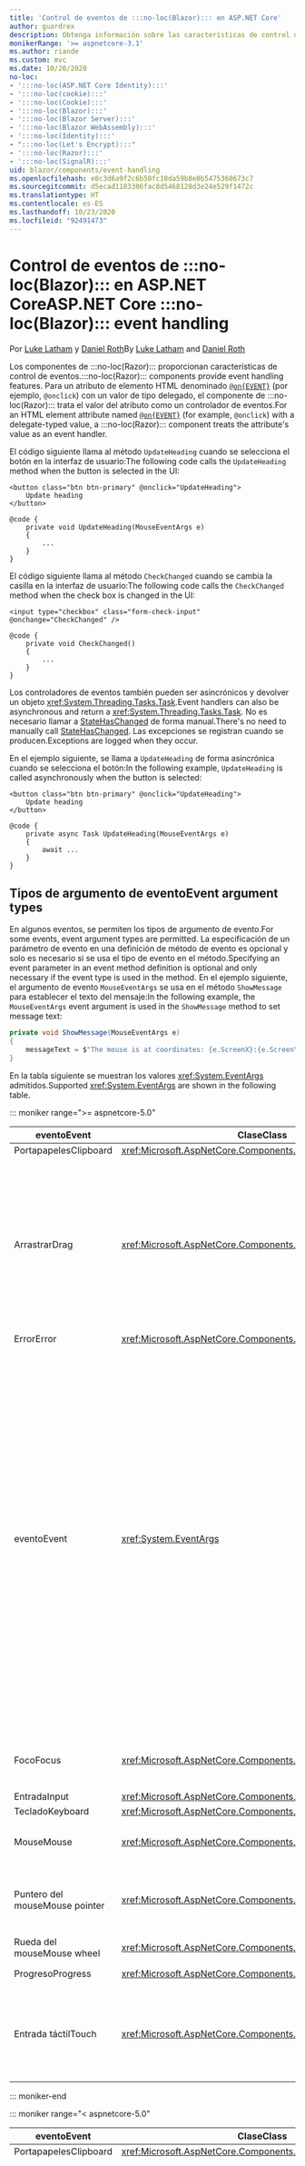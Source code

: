 ```yaml
---
title: 'Control de eventos de :::no-loc(Blazor)::: en ASP.NET Core'
author: guardrex
description: Obtenga información sobre las características de control de eventos de :::no-loc(Blazor):::, incluidos los tipos de argumento de evento, las devoluciones de llamadas de eventos y la administración de eventos predeterminados del explorador.
monikerRange: '>= aspnetcore-3.1'
ms.author: riande
ms.custom: mvc
ms.date: 10/20/2020
no-loc:
- ':::no-loc(ASP.NET Core Identity):::'
- ':::no-loc(cookie):::'
- ':::no-loc(Cookie):::'
- ':::no-loc(Blazor):::'
- ':::no-loc(Blazor Server):::'
- ':::no-loc(Blazor WebAssembly):::'
- ':::no-loc(Identity):::'
- ":::no-loc(Let's Encrypt):::"
- ':::no-loc(Razor):::'
- ':::no-loc(SignalR):::'
uid: blazor/components/event-handling
ms.openlocfilehash: e8c3d6a9f2c6b50fc18da59b8e0b5475360673c7
ms.sourcegitcommit: d5ecad1103306fac8d5468128d3e24e529f1472c
ms.translationtype: HT
ms.contentlocale: es-ES
ms.lasthandoff: 10/23/2020
ms.locfileid: "92491473"
---
```

# <a name="aspnet-core-no-locblazor-event-handling"></a><span data-ttu-id="a67e5-103">Control de eventos de :::no-loc(Blazor)::: en ASP.NET Core</span><span class="sxs-lookup"><span data-stu-id="a67e5-103">ASP.NET Core :::no-loc(Blazor)::: event handling</span></span>

<span data-ttu-id="a67e5-104">Por [Luke Latham](https://github.com/guardrex) y [Daniel Roth](https://github.com/danroth27)</span><span class="sxs-lookup"><span data-stu-id="a67e5-104">By [Luke Latham](https://github.com/guardrex) and [Daniel Roth](https://github.com/danroth27)</span></span>

<span data-ttu-id="a67e5-105">Los componentes de :::no-loc(Razor)::: proporcionan características de control de eventos.</span><span class="sxs-lookup"><span data-stu-id="a67e5-105">:::no-loc(Razor)::: components provide event handling features.</span></span> <span data-ttu-id="a67e5-106">Para un atributo de elemento HTML denominado [`@on{EVENT}`](xref:mvc/views/razor#onevent) (por ejemplo, `@onclick`) con un valor de tipo delegado, el componente de :::no-loc(Razor)::: trata el valor del atributo como un controlador de eventos.</span><span class="sxs-lookup"><span data-stu-id="a67e5-106">For an HTML element attribute named [`@on{EVENT}`](xref:mvc/views/razor#onevent) (for example, `@onclick`) with a delegate-typed value, a :::no-loc(Razor)::: component treats the attribute's value as an event handler.</span></span>

<span data-ttu-id="a67e5-107">El código siguiente llama al método `UpdateHeading` cuando se selecciona el botón en la interfaz de usuario:</span><span class="sxs-lookup"><span data-stu-id="a67e5-107">The following code calls the `UpdateHeading` method when the button is selected in the UI:</span></span>

```razor
<button class="btn btn-primary" @onclick="UpdateHeading">
    Update heading
</button>

@code {
    private void UpdateHeading(MouseEventArgs e)
    {
        ...
    }
}
```

<span data-ttu-id="a67e5-108">El código siguiente llama al método `CheckChanged` cuando se cambia la casilla en la interfaz de usuario:</span><span class="sxs-lookup"><span data-stu-id="a67e5-108">The following code calls the `CheckChanged` method when the check box is changed in the UI:</span></span>

```razor
<input type="checkbox" class="form-check-input" @onchange="CheckChanged" />

@code {
    private void CheckChanged()
    {
        ...
    }
}
```

<span data-ttu-id="a67e5-109">Los controladores de eventos también pueden ser asincrónicos y devolver un objeto <xref:System.Threading.Tasks.Task>.</span><span class="sxs-lookup"><span data-stu-id="a67e5-109">Event handlers can also be asynchronous and return a <xref:System.Threading.Tasks.Task>.</span></span> <span data-ttu-id="a67e5-110">No es necesario llamar a [StateHasChanged](xref:blazor/components/lifecycle#state-changes) de forma manual.</span><span class="sxs-lookup"><span data-stu-id="a67e5-110">There's no need to manually call [StateHasChanged](xref:blazor/components/lifecycle#state-changes).</span></span> <span data-ttu-id="a67e5-111">Las excepciones se registran cuando se producen.</span><span class="sxs-lookup"><span data-stu-id="a67e5-111">Exceptions are logged when they occur.</span></span>

<span data-ttu-id="a67e5-112">En el ejemplo siguiente, se llama a `UpdateHeading` de forma asincrónica cuando se selecciona el botón:</span><span class="sxs-lookup"><span data-stu-id="a67e5-112">In the following example, `UpdateHeading` is called asynchronously when the button is selected:</span></span>

```razor
<button class="btn btn-primary" @onclick="UpdateHeading">
    Update heading
</button>

@code {
    private async Task UpdateHeading(MouseEventArgs e)
    {
        await ...
    }
}
```

## <a name="event-argument-types"></a><span data-ttu-id="a67e5-113">Tipos de argumento de evento</span><span class="sxs-lookup"><span data-stu-id="a67e5-113">Event argument types</span></span>

<span data-ttu-id="a67e5-114">En algunos eventos, se permiten los tipos de argumento de evento.</span><span class="sxs-lookup"><span data-stu-id="a67e5-114">For some events, event argument types are permitted.</span></span> <span data-ttu-id="a67e5-115">La especificación de un parámetro de evento en una definición de método de evento es opcional y solo es necesario si se usa el tipo de evento en el método.</span><span class="sxs-lookup"><span data-stu-id="a67e5-115">Specifying an event parameter in an event method definition is optional and only necessary if the event type is used in the method.</span></span> <span data-ttu-id="a67e5-116">En el ejemplo siguiente, el argumento de evento `MouseEventArgs` se usa en el método `ShowMessage` para establecer el texto del mensaje:</span><span class="sxs-lookup"><span data-stu-id="a67e5-116">In the following example, the `MouseEventArgs` event argument is used in the `ShowMessage` method to set message text:</span></span>

```csharp
private void ShowMessage(MouseEventArgs e)
{
    messageText = $"The mouse is at coordinates: {e.ScreenX}:{e.ScreenY}";
}
```

<span data-ttu-id="a67e5-117">En la tabla siguiente se muestran los valores <xref:System.EventArgs> admitidos.</span><span class="sxs-lookup"><span data-stu-id="a67e5-117">Supported <xref:System.EventArgs> are shown in the following table.</span></span>

::: moniker range=">= aspnetcore-5.0"

| <span data-ttu-id="a67e5-118">evento</span><span class="sxs-lookup"><span data-stu-id="a67e5-118">Event</span></span>            | <span data-ttu-id="a67e5-119">Clase</span><span class="sxs-lookup"><span data-stu-id="a67e5-119">Class</span></span>  | <span data-ttu-id="a67e5-120">Eventos y notas de DOM</span><span class="sxs-lookup"><span data-stu-id="a67e5-120">DOM events and notes</span></span> |
| ---------------- | ------ | -------------------- |
| <span data-ttu-id="a67e5-121">Portapapeles</span><span class="sxs-lookup"><span data-stu-id="a67e5-121">Clipboard</span></span>        | <xref:Microsoft.AspNetCore.Components.Web.ClipboardEventArgs> | <span data-ttu-id="a67e5-122">`oncut`, `oncopy`, `onpaste`</span><span class="sxs-lookup"><span data-stu-id="a67e5-122">`oncut`, `oncopy`, `onpaste`</span></span> |
| <span data-ttu-id="a67e5-123">Arrastrar</span><span class="sxs-lookup"><span data-stu-id="a67e5-123">Drag</span></span>             | <xref:Microsoft.AspNetCore.Components.Web.DragEventArgs> | <span data-ttu-id="a67e5-124">`ondrag`, `ondragstart`, `ondragenter`, `ondragleave`, `ondragover`, `ondrop`, `ondragend`</span><span class="sxs-lookup"><span data-stu-id="a67e5-124">`ondrag`, `ondragstart`, `ondragenter`, `ondragleave`, `ondragover`, `ondrop`, `ondragend`</span></span><br><br><span data-ttu-id="a67e5-125"><xref:Microsoft.AspNetCore.Components.Web.DataTransfer> y <xref:Microsoft.AspNetCore.Components.Web.DataTransferItem> contienen datos de elementos arrastrados.</span><span class="sxs-lookup"><span data-stu-id="a67e5-125"><xref:Microsoft.AspNetCore.Components.Web.DataTransfer> and <xref:Microsoft.AspNetCore.Components.Web.DataTransferItem> hold dragged item data.</span></span><br><br><span data-ttu-id="a67e5-126">Implemente la función de arrastrar y colocar en las aplicaciones de :::no-loc(Blazor)::: mediante la [Interoperabilidad de JS](xref:blazor/call-javascript-from-dotnet) con [Drag and Drop API en HTML](https://developer.mozilla.org/docs/Web/API/HTML_Drag_and_Drop_API).</span><span class="sxs-lookup"><span data-stu-id="a67e5-126">Implement drag and drop in :::no-loc(Blazor)::: apps using [JS interop](xref:blazor/call-javascript-from-dotnet) with [HTML Drag and Drop API](https://developer.mozilla.org/docs/Web/API/HTML_Drag_and_Drop_API).</span></span> |
| <span data-ttu-id="a67e5-127">Error</span><span class="sxs-lookup"><span data-stu-id="a67e5-127">Error</span></span>            | <xref:Microsoft.AspNetCore.Components.Web.ErrorEventArgs> | `onerror` |
| <span data-ttu-id="a67e5-128">evento</span><span class="sxs-lookup"><span data-stu-id="a67e5-128">Event</span></span>            | <xref:System.EventArgs> | <span data-ttu-id="a67e5-129">*General*</span><span class="sxs-lookup"><span data-stu-id="a67e5-129">*General*</span></span><br><span data-ttu-id="a67e5-130">`onactivate`, `onbeforeactivate`, `onbeforedeactivate`, `ondeactivate`, `onfullscreenchange`, `onfullscreenerror`, `onloadeddata`, `onloadedmetadata`, `onpointerlockchange`, `onpointerlockerror`, `onreadystatechange`, `onscroll`</span><span class="sxs-lookup"><span data-stu-id="a67e5-130">`onactivate`, `onbeforeactivate`, `onbeforedeactivate`, `ondeactivate`, `onfullscreenchange`, `onfullscreenerror`, `onloadeddata`, `onloadedmetadata`, `onpointerlockchange`, `onpointerlockerror`, `onreadystatechange`, `onscroll`</span></span><br><br><span data-ttu-id="a67e5-131">*Portapapeles*</span><span class="sxs-lookup"><span data-stu-id="a67e5-131">*Clipboard*</span></span><br><span data-ttu-id="a67e5-132">`onbeforecut`, `onbeforecopy`, `onbeforepaste`</span><span class="sxs-lookup"><span data-stu-id="a67e5-132">`onbeforecut`, `onbeforecopy`, `onbeforepaste`</span></span><br><br><span data-ttu-id="a67e5-133">*Entrada*</span><span class="sxs-lookup"><span data-stu-id="a67e5-133">*Input*</span></span><br><span data-ttu-id="a67e5-134">`oninvalid`, `onreset`, `onselect`, `onselectionchange`, `onselectstart`, `onsubmit`</span><span class="sxs-lookup"><span data-stu-id="a67e5-134">`oninvalid`, `onreset`, `onselect`, `onselectionchange`, `onselectstart`, `onsubmit`</span></span><br><br><span data-ttu-id="a67e5-135">*Elementos multimedia*</span><span class="sxs-lookup"><span data-stu-id="a67e5-135">*Media*</span></span><br><span data-ttu-id="a67e5-136">`oncanplay`, `oncanplaythrough`, `oncuechange`, `ondurationchange`, `onemptied`, `onended`, `onpause`, `onplay`, `onplaying`, `onratechange`, `onseeked`, `onseeking`, `onstalled`, `onstop`, `onsuspend`, `ontimeupdate`, `ontoggle`, `onvolumechange`, `onwaiting`</span><span class="sxs-lookup"><span data-stu-id="a67e5-136">`oncanplay`, `oncanplaythrough`, `oncuechange`, `ondurationchange`, `onemptied`, `onended`, `onpause`, `onplay`, `onplaying`, `onratechange`, `onseeked`, `onseeking`, `onstalled`, `onstop`, `onsuspend`, `ontimeupdate`, `ontoggle`, `onvolumechange`, `onwaiting`</span></span><br><br><span data-ttu-id="a67e5-137"><xref:Microsoft.AspNetCore.Components.Web.EventHandlers> contiene atributos para configurar las asignaciones entre los nombres de evento y los tipos de argumento de evento.</span><span class="sxs-lookup"><span data-stu-id="a67e5-137"><xref:Microsoft.AspNetCore.Components.Web.EventHandlers> holds attributes to configure the mappings between event names and event argument types.</span></span> |
| <span data-ttu-id="a67e5-138">Foco</span><span class="sxs-lookup"><span data-stu-id="a67e5-138">Focus</span></span>            | <xref:Microsoft.AspNetCore.Components.Web.FocusEventArgs> | <span data-ttu-id="a67e5-139">`onfocus`, `onblur`, `onfocusin`, `onfocusout`</span><span class="sxs-lookup"><span data-stu-id="a67e5-139">`onfocus`, `onblur`, `onfocusin`, `onfocusout`</span></span><br><br><span data-ttu-id="a67e5-140">No incluye compatibilidad con `relatedTarget`.</span><span class="sxs-lookup"><span data-stu-id="a67e5-140">Doesn't include support for `relatedTarget`.</span></span> |
| <span data-ttu-id="a67e5-141">Entrada</span><span class="sxs-lookup"><span data-stu-id="a67e5-141">Input</span></span>            | <xref:Microsoft.AspNetCore.Components.ChangeEventArgs> | <span data-ttu-id="a67e5-142">`onchange`, `oninput`</span><span class="sxs-lookup"><span data-stu-id="a67e5-142">`onchange`, `oninput`</span></span> |
| <span data-ttu-id="a67e5-143">Teclado</span><span class="sxs-lookup"><span data-stu-id="a67e5-143">Keyboard</span></span>         | <xref:Microsoft.AspNetCore.Components.Web.KeyboardEventArgs> | <span data-ttu-id="a67e5-144">`onkeydown`, `onkeypress`, `onkeyup`</span><span class="sxs-lookup"><span data-stu-id="a67e5-144">`onkeydown`, `onkeypress`, `onkeyup`</span></span> |
| <span data-ttu-id="a67e5-145">Mouse</span><span class="sxs-lookup"><span data-stu-id="a67e5-145">Mouse</span></span>            | <xref:Microsoft.AspNetCore.Components.Web.MouseEventArgs> | <span data-ttu-id="a67e5-146">`onclick`, `oncontextmenu`, `ondblclick`, `onmousedown`, `onmouseup`, `onmouseover`, `onmousemove`, `onmouseout`</span><span class="sxs-lookup"><span data-stu-id="a67e5-146">`onclick`, `oncontextmenu`, `ondblclick`, `onmousedown`, `onmouseup`, `onmouseover`, `onmousemove`, `onmouseout`</span></span> |
| <span data-ttu-id="a67e5-147">Puntero del mouse</span><span class="sxs-lookup"><span data-stu-id="a67e5-147">Mouse pointer</span></span>    | <xref:Microsoft.AspNetCore.Components.Web.PointerEventArgs> | <span data-ttu-id="a67e5-148">`onpointerdown`, `onpointerup`, `onpointercancel`, `onpointermove`, `onpointerover`, `onpointerout`, `onpointerenter`, `onpointerleave`, `ongotpointercapture`, `onlostpointercapture`</span><span class="sxs-lookup"><span data-stu-id="a67e5-148">`onpointerdown`, `onpointerup`, `onpointercancel`, `onpointermove`, `onpointerover`, `onpointerout`, `onpointerenter`, `onpointerleave`, `ongotpointercapture`, `onlostpointercapture`</span></span> |
| <span data-ttu-id="a67e5-149">Rueda del mouse</span><span class="sxs-lookup"><span data-stu-id="a67e5-149">Mouse wheel</span></span>      | <xref:Microsoft.AspNetCore.Components.Web.WheelEventArgs> | <span data-ttu-id="a67e5-150">`onwheel`, `onmousewheel`</span><span class="sxs-lookup"><span data-stu-id="a67e5-150">`onwheel`, `onmousewheel`</span></span> |
| <span data-ttu-id="a67e5-151">Progreso</span><span class="sxs-lookup"><span data-stu-id="a67e5-151">Progress</span></span>         | <xref:Microsoft.AspNetCore.Components.Web.ProgressEventArgs> | <span data-ttu-id="a67e5-152">`onabort`, `onload`, `onloadend`, `onloadstart`, `onprogress`, `ontimeout`</span><span class="sxs-lookup"><span data-stu-id="a67e5-152">`onabort`, `onload`, `onloadend`, `onloadstart`, `onprogress`, `ontimeout`</span></span> |
| <span data-ttu-id="a67e5-153">Entrada táctil</span><span class="sxs-lookup"><span data-stu-id="a67e5-153">Touch</span></span>            | <xref:Microsoft.AspNetCore.Components.Web.TouchEventArgs> | <span data-ttu-id="a67e5-154">`ontouchstart`, `ontouchend`, `ontouchmove`, `ontouchenter`, `ontouchleave`, `ontouchcancel`</span><span class="sxs-lookup"><span data-stu-id="a67e5-154">`ontouchstart`, `ontouchend`, `ontouchmove`, `ontouchenter`, `ontouchleave`, `ontouchcancel`</span></span><br><br><span data-ttu-id="a67e5-155"><xref:Microsoft.AspNetCore.Components.Web.TouchPoint> representa un único punto de contacto en un dispositivo sensible al tacto.</span><span class="sxs-lookup"><span data-stu-id="a67e5-155"><xref:Microsoft.AspNetCore.Components.Web.TouchPoint> represents a single contact point on a touch-sensitive device.</span></span> |

::: moniker-end

::: moniker range="< aspnetcore-5.0"

| <span data-ttu-id="a67e5-156">evento</span><span class="sxs-lookup"><span data-stu-id="a67e5-156">Event</span></span>            | <span data-ttu-id="a67e5-157">Clase</span><span class="sxs-lookup"><span data-stu-id="a67e5-157">Class</span></span> | <span data-ttu-id="a67e5-158">Eventos y notas de DOM</span><span class="sxs-lookup"><span data-stu-id="a67e5-158">DOM events and notes</span></span> |
| ---------------- | ----- | -------------------- |
| <span data-ttu-id="a67e5-159">Portapapeles</span><span class="sxs-lookup"><span data-stu-id="a67e5-159">Clipboard</span></span>        | <xref:Microsoft.AspNetCore.Components.Web.ClipboardEventArgs> | <span data-ttu-id="a67e5-160">`oncut`, `oncopy`, `onpaste`</span><span class="sxs-lookup"><span data-stu-id="a67e5-160">`oncut`, `oncopy`, `onpaste`</span></span> |
| <span data-ttu-id="a67e5-161">Arrastrar</span><span class="sxs-lookup"><span data-stu-id="a67e5-161">Drag</span></span>             | <xref:Microsoft.AspNetCore.Components.Web.DragEventArgs> | <span data-ttu-id="a67e5-162">`ondrag`, `ondragstart`, `ondragenter`, `ondragleave`, `ondragover`, `ondrop`, `ondragend`</span><span class="sxs-lookup"><span data-stu-id="a67e5-162">`ondrag`, `ondragstart`, `ondragenter`, `ondragleave`, `ondragover`, `ondrop`, `ondragend`</span></span><br><br><span data-ttu-id="a67e5-163"><xref:Microsoft.AspNetCore.Components.Web.DataTransfer> y <xref:Microsoft.AspNetCore.Components.Web.DataTransferItem> contienen datos de elementos arrastrados.</span><span class="sxs-lookup"><span data-stu-id="a67e5-163"><xref:Microsoft.AspNetCore.Components.Web.DataTransfer> and <xref:Microsoft.AspNetCore.Components.Web.DataTransferItem> hold dragged item data.</span></span><br><br><span data-ttu-id="a67e5-164">Implemente la función de arrastrar y colocar en las aplicaciones de :::no-loc(Blazor)::: mediante la [Interoperabilidad de JS](xref:blazor/call-javascript-from-dotnet) con [Drag and Drop API en HTML](https://developer.mozilla.org/docs/Web/API/HTML_Drag_and_Drop_API).</span><span class="sxs-lookup"><span data-stu-id="a67e5-164">Implement drag and drop in :::no-loc(Blazor)::: apps using [JS interop](xref:blazor/call-javascript-from-dotnet) with [HTML Drag and Drop API](https://developer.mozilla.org/docs/Web/API/HTML_Drag_and_Drop_API).</span></span> |
| <span data-ttu-id="a67e5-165">Error</span><span class="sxs-lookup"><span data-stu-id="a67e5-165">Error</span></span>            | <xref:Microsoft.AspNetCore.Components.Web.ErrorEventArgs> | `onerror` |
| <span data-ttu-id="a67e5-166">evento</span><span class="sxs-lookup"><span data-stu-id="a67e5-166">Event</span></span>            | <xref:System.EventArgs> | <span data-ttu-id="a67e5-167">*General*</span><span class="sxs-lookup"><span data-stu-id="a67e5-167">*General*</span></span><br><span data-ttu-id="a67e5-168">`onactivate`, `onbeforeactivate`, `onbeforedeactivate`, `ondeactivate`, `onfullscreenchange`, `onfullscreenerror`, `onloadeddata`, `onloadedmetadata`, `onpointerlockchange`, `onpointerlockerror`, `onreadystatechange`, `onscroll`</span><span class="sxs-lookup"><span data-stu-id="a67e5-168">`onactivate`, `onbeforeactivate`, `onbeforedeactivate`, `ondeactivate`, `onfullscreenchange`, `onfullscreenerror`, `onloadeddata`, `onloadedmetadata`, `onpointerlockchange`, `onpointerlockerror`, `onreadystatechange`, `onscroll`</span></span><br><br><span data-ttu-id="a67e5-169">*Portapapeles*</span><span class="sxs-lookup"><span data-stu-id="a67e5-169">*Clipboard*</span></span><br><span data-ttu-id="a67e5-170">`onbeforecut`, `onbeforecopy`, `onbeforepaste`</span><span class="sxs-lookup"><span data-stu-id="a67e5-170">`onbeforecut`, `onbeforecopy`, `onbeforepaste`</span></span><br><br><span data-ttu-id="a67e5-171">*Entrada*</span><span class="sxs-lookup"><span data-stu-id="a67e5-171">*Input*</span></span><br><span data-ttu-id="a67e5-172">`oninvalid`, `onreset`, `onselect`, `onselectionchange`, `onselectstart`, `onsubmit`</span><span class="sxs-lookup"><span data-stu-id="a67e5-172">`oninvalid`, `onreset`, `onselect`, `onselectionchange`, `onselectstart`, `onsubmit`</span></span><br><br><span data-ttu-id="a67e5-173">*Elementos multimedia*</span><span class="sxs-lookup"><span data-stu-id="a67e5-173">*Media*</span></span><br><span data-ttu-id="a67e5-174">`oncanplay`, `oncanplaythrough`, `oncuechange`, `ondurationchange`, `onemptied`, `onended`, `onpause`, `onplay`, `onplaying`, `onratechange`, `onseeked`, `onseeking`, `onstalled`, `onstop`, `onsuspend`, `ontimeupdate`, `onvolumechange`, `onwaiting`</span><span class="sxs-lookup"><span data-stu-id="a67e5-174">`oncanplay`, `oncanplaythrough`, `oncuechange`, `ondurationchange`, `onemptied`, `onended`, `onpause`, `onplay`, `onplaying`, `onratechange`, `onseeked`, `onseeking`, `onstalled`, `onstop`, `onsuspend`, `ontimeupdate`, `onvolumechange`, `onwaiting`</span></span><br><br><span data-ttu-id="a67e5-175"><xref:Microsoft.AspNetCore.Components.Web.EventHandlers> contiene atributos para configurar las asignaciones entre los nombres de evento y los tipos de argumento de evento.</span><span class="sxs-lookup"><span data-stu-id="a67e5-175"><xref:Microsoft.AspNetCore.Components.Web.EventHandlers> holds attributes to configure the mappings between event names and event argument types.</span></span> |
| <span data-ttu-id="a67e5-176">Foco</span><span class="sxs-lookup"><span data-stu-id="a67e5-176">Focus</span></span>            | <xref:Microsoft.AspNetCore.Components.Web.FocusEventArgs> | <span data-ttu-id="a67e5-177">`onfocus`, `onblur`, `onfocusin`, `onfocusout`</span><span class="sxs-lookup"><span data-stu-id="a67e5-177">`onfocus`, `onblur`, `onfocusin`, `onfocusout`</span></span><br><br><span data-ttu-id="a67e5-178">No incluye compatibilidad con `relatedTarget`.</span><span class="sxs-lookup"><span data-stu-id="a67e5-178">Doesn't include support for `relatedTarget`.</span></span> |
| <span data-ttu-id="a67e5-179">Entrada</span><span class="sxs-lookup"><span data-stu-id="a67e5-179">Input</span></span>            | <xref:Microsoft.AspNetCore.Components.ChangeEventArgs> | <span data-ttu-id="a67e5-180">`onchange`, `oninput`</span><span class="sxs-lookup"><span data-stu-id="a67e5-180">`onchange`, `oninput`</span></span> |
| <span data-ttu-id="a67e5-181">Teclado</span><span class="sxs-lookup"><span data-stu-id="a67e5-181">Keyboard</span></span>         | <xref:Microsoft.AspNetCore.Components.Web.KeyboardEventArgs> | <span data-ttu-id="a67e5-182">`onkeydown`, `onkeypress`, `onkeyup`</span><span class="sxs-lookup"><span data-stu-id="a67e5-182">`onkeydown`, `onkeypress`, `onkeyup`</span></span> |
| <span data-ttu-id="a67e5-183">Mouse</span><span class="sxs-lookup"><span data-stu-id="a67e5-183">Mouse</span></span>            | <xref:Microsoft.AspNetCore.Components.Web.MouseEventArgs> | <span data-ttu-id="a67e5-184">`onclick`, `oncontextmenu`, `ondblclick`, `onmousedown`, `onmouseup`, `onmouseover`, `onmousemove`, `onmouseout`</span><span class="sxs-lookup"><span data-stu-id="a67e5-184">`onclick`, `oncontextmenu`, `ondblclick`, `onmousedown`, `onmouseup`, `onmouseover`, `onmousemove`, `onmouseout`</span></span> |
| <span data-ttu-id="a67e5-185">Puntero del mouse</span><span class="sxs-lookup"><span data-stu-id="a67e5-185">Mouse pointer</span></span>    | <xref:Microsoft.AspNetCore.Components.Web.PointerEventArgs> | <span data-ttu-id="a67e5-186">`onpointerdown`, `onpointerup`, `onpointercancel`, `onpointermove`, `onpointerover`, `onpointerout`, `onpointerenter`, `onpointerleave`, `ongotpointercapture`, `onlostpointercapture`</span><span class="sxs-lookup"><span data-stu-id="a67e5-186">`onpointerdown`, `onpointerup`, `onpointercancel`, `onpointermove`, `onpointerover`, `onpointerout`, `onpointerenter`, `onpointerleave`, `ongotpointercapture`, `onlostpointercapture`</span></span> |
| <span data-ttu-id="a67e5-187">Rueda del mouse</span><span class="sxs-lookup"><span data-stu-id="a67e5-187">Mouse wheel</span></span>      | <xref:Microsoft.AspNetCore.Components.Web.WheelEventArgs> | <span data-ttu-id="a67e5-188">`onwheel`, `onmousewheel`</span><span class="sxs-lookup"><span data-stu-id="a67e5-188">`onwheel`, `onmousewheel`</span></span> |
| <span data-ttu-id="a67e5-189">Progreso</span><span class="sxs-lookup"><span data-stu-id="a67e5-189">Progress</span></span>         | <xref:Microsoft.AspNetCore.Components.Web.ProgressEventArgs> | <span data-ttu-id="a67e5-190">`onabort`, `onload`, `onloadend`, `onloadstart`, `onprogress`, `ontimeout`</span><span class="sxs-lookup"><span data-stu-id="a67e5-190">`onabort`, `onload`, `onloadend`, `onloadstart`, `onprogress`, `ontimeout`</span></span> |
| <span data-ttu-id="a67e5-191">Entrada táctil</span><span class="sxs-lookup"><span data-stu-id="a67e5-191">Touch</span></span>            | <xref:Microsoft.AspNetCore.Components.Web.TouchEventArgs> | <span data-ttu-id="a67e5-192">`ontouchstart`, `ontouchend`, `ontouchmove`, `ontouchenter`, `ontouchleave`, `ontouchcancel`</span><span class="sxs-lookup"><span data-stu-id="a67e5-192">`ontouchstart`, `ontouchend`, `ontouchmove`, `ontouchenter`, `ontouchleave`, `ontouchcancel`</span></span><br><br><span data-ttu-id="a67e5-193"><xref:Microsoft.AspNetCore.Components.Web.TouchPoint> representa un único punto de contacto en un dispositivo sensible al tacto.</span><span class="sxs-lookup"><span data-stu-id="a67e5-193"><xref:Microsoft.AspNetCore.Components.Web.TouchPoint> represents a single contact point on a touch-sensitive device.</span></span> |

::: moniker-end

<span data-ttu-id="a67e5-194">Para obtener más información, vea los siguientes recursos:</span><span class="sxs-lookup"><span data-stu-id="a67e5-194">For more information, see the following resources:</span></span>

* <span data-ttu-id="a67e5-195">[Clases `EventArgs` en el origen de referencia de ASP.NET Core (rama `master` de dotnet/aspnetcore)](https://github.com/dotnet/aspnetcore/tree/master/src/Components/Web/src/Web).</span><span class="sxs-lookup"><span data-stu-id="a67e5-195">[`EventArgs` classes in the ASP.NET Core reference source (dotnet/aspnetcore `master` branch)](https://github.com/dotnet/aspnetcore/tree/master/src/Components/Web/src/Web).</span></span> <span data-ttu-id="a67e5-196">La rama `master` representa la API en desarrollo de la *siguiente* versión de ASP.NET Core.</span><span class="sxs-lookup"><span data-stu-id="a67e5-196">The `master` branch represents API under development for the *next* ASP.NET Core release.</span></span> <span data-ttu-id="a67e5-197">En la versión actual, seleccione la rama del repositorio de GitHub que sea apropiada (por ejemplo, `release/3.1`).</span><span class="sxs-lookup"><span data-stu-id="a67e5-197">For the current release, select the appropriate GitHub repository branch (for example, `release/3.1`).</span></span>
* <span data-ttu-id="a67e5-198">[Documentación web de MDN: GlobalEventHandlers](https://developer.mozilla.org/docs/Web/API/GlobalEventHandlers): incluye información sobre qué elementos HTML admite cada evento DOM.</span><span class="sxs-lookup"><span data-stu-id="a67e5-198">[MDN web docs: GlobalEventHandlers](https://developer.mozilla.org/docs/Web/API/GlobalEventHandlers): Includes information on which HTML elements support each DOM event.</span></span>

## <a name="lambda-expressions"></a><span data-ttu-id="a67e5-199">Expresiones lambda</span><span class="sxs-lookup"><span data-stu-id="a67e5-199">Lambda expressions</span></span>

<span data-ttu-id="a67e5-200">También se pueden usar [expresiones lambda](/dotnet/csharp/programming-guide/statements-expressions-operators/lambda-expressions):</span><span class="sxs-lookup"><span data-stu-id="a67e5-200">[Lambda expressions](/dotnet/csharp/programming-guide/statements-expressions-operators/lambda-expressions) can also be used:</span></span>

```razor
<button @onclick="@(e => Console.WriteLine("Hello, world!"))">Say hello</button>
```

<span data-ttu-id="a67e5-201">A menudo resulta cómodo cerrar los valores adicionales, como al recorrer en iteración un conjunto de elementos.</span><span class="sxs-lookup"><span data-stu-id="a67e5-201">It's often convenient to close over additional values, such as when iterating over a set of elements.</span></span> <span data-ttu-id="a67e5-202">En el ejemplo siguiente se crean tres botones: cada uno llama a `UpdateHeading` y pasa un argumento de evento (<xref:Microsoft.AspNetCore.Components.Web.MouseEventArgs>) y su número de botón (`buttonNumber`) cuando se selecciona en la interfaz de usuario:</span><span class="sxs-lookup"><span data-stu-id="a67e5-202">The following example creates three buttons, each of which calls `UpdateHeading` passing an event argument (<xref:Microsoft.AspNetCore.Components.Web.MouseEventArgs>) and its button number (`buttonNumber`) when selected in the UI:</span></span>

```razor
<h2>@message</h2>

@for (var i = 1; i < 4; i++)
{
    var buttonNumber = i;

    <button class="btn btn-primary"
            @onclick="@(e => UpdateHeading(e, buttonNumber))">
        Button #@i
    </button>
}

@code {
    private string message = "Select a button to learn its position.";

    private void UpdateHeading(MouseEventArgs e, int buttonNumber)
    {
        message = $"You selected Button #{buttonNumber} at " +
            $"mouse position: {e.ClientX} X {e.ClientY}.";
    }
}
```

> [!NOTE]
> <span data-ttu-id="a67e5-203">**No** use una variable de bucle directamente en una expresión lambda (como `i` en el ejemplo de bucle `for` anterior).</span><span class="sxs-lookup"><span data-stu-id="a67e5-203">Do **not** use a loop variable directly in a lambda expression, such as `i` in the preceding `for` loop example.</span></span> <span data-ttu-id="a67e5-204">de lo contrario, todas las expresiones lambda usarán la misma variable, con lo cual se usará el mismo valor en todas las expresiones lambda.</span><span class="sxs-lookup"><span data-stu-id="a67e5-204">Otherwise, the same variable is used by all lambda expressions, which results in use of the same value in all lambdas.</span></span> <span data-ttu-id="a67e5-205">Capture siempre el valor de la variable en una variable local y úsela.</span><span class="sxs-lookup"><span data-stu-id="a67e5-205">Always capture the variable's value in a local variable and then use it.</span></span> <span data-ttu-id="a67e5-206">En el ejemplo anterior, la variable de bucle `i` se asigna a `buttonNumber`.</span><span class="sxs-lookup"><span data-stu-id="a67e5-206">In the preceding example, the loop variable `i` is assigned to `buttonNumber`.</span></span>

## <a name="eventcallback"></a><span data-ttu-id="a67e5-207">EventCallback</span><span class="sxs-lookup"><span data-stu-id="a67e5-207">EventCallback</span></span>

<span data-ttu-id="a67e5-208">Un escenario común con los componentes anidados es el deseo de ejecutar el método de un componente primario cuando se produce un evento de un componente secundario.</span><span class="sxs-lookup"><span data-stu-id="a67e5-208">A common scenario with nested components is the desire to run a parent component's method when a child component event occurs.</span></span> <span data-ttu-id="a67e5-209">Un caso habitual es un evento `onclick` que se produce en el componente secundario.</span><span class="sxs-lookup"><span data-stu-id="a67e5-209">An `onclick` event occurring in the child component is a common use case.</span></span> <span data-ttu-id="a67e5-210">Para exponer eventos entre componentes, use un elemento <xref:Microsoft.AspNetCore.Components.EventCallback>.</span><span class="sxs-lookup"><span data-stu-id="a67e5-210">To expose events across components, use an <xref:Microsoft.AspNetCore.Components.EventCallback>.</span></span> <span data-ttu-id="a67e5-211">Un componente primario puede asignar un método de devolución de llamada al elemento <xref:Microsoft.AspNetCore.Components.EventCallback> de un componente secundario.</span><span class="sxs-lookup"><span data-stu-id="a67e5-211">A parent component can assign a callback method to a child component's <xref:Microsoft.AspNetCore.Components.EventCallback>.</span></span>

<span data-ttu-id="a67e5-212">El elemento `ChildComponent` de la aplicación de ejemplo (`Components/ChildComponent.razor`) muestra cómo se configura el controlador `onclick` de un botón para recibir un delegado de <xref:Microsoft.AspNetCore.Components.EventCallback> del objeto `ParentComponent` del ejemplo.</span><span class="sxs-lookup"><span data-stu-id="a67e5-212">The `ChildComponent` in the sample app (`Components/ChildComponent.razor`) demonstrates how a button's `onclick` handler is set up to receive an <xref:Microsoft.AspNetCore.Components.EventCallback> delegate from the sample's `ParentComponent`.</span></span> <span data-ttu-id="a67e5-213">El elemento <xref:Microsoft.AspNetCore.Components.EventCallback> tiene el tipo `MouseEventArgs`, que es adecuado para un evento `onclick` desde un dispositivo periférico:</span><span class="sxs-lookup"><span data-stu-id="a67e5-213">The <xref:Microsoft.AspNetCore.Components.EventCallback> is typed with `MouseEventArgs`, which is appropriate for an `onclick` event from a peripheral device:</span></span>

[!code-razor[](../common/samples/3.x/:::no-loc(Blazor):::WebAssemblySample/Components/ChildComponent.razor?highlight=5-7,17-18)]

<span data-ttu-id="a67e5-214">`ParentComponent` establece el objeto <xref:Microsoft.AspNetCore.Components.EventCallback%601> (`OnClickCallback`) del elemento secundario en su método `ShowMessage`.</span><span class="sxs-lookup"><span data-stu-id="a67e5-214">The `ParentComponent` sets the child's <xref:Microsoft.AspNetCore.Components.EventCallback%601> (`OnClickCallback`) to its `ShowMessage` method.</span></span>

<span data-ttu-id="a67e5-215">`Pages/ParentComponent.razor`:</span><span class="sxs-lookup"><span data-stu-id="a67e5-215">`Pages/ParentComponent.razor`:</span></span>

```razor
@page "/ParentComponent"

<h1>Parent-child example</h1>

<ChildComponent Title="Panel Title from Parent"
                OnClickCallback="@ShowMessage">
    Content of the child component is supplied
    by the parent component.
</ChildComponent>

<p><b>@messageText</b></p>

@code {
    private string messageText;

    private void ShowMessage(MouseEventArgs e)
    {
        messageText = $"Blaze a new trail with :::no-loc(Blazor):::! ({e.ScreenX}, {e.ScreenY})";
    }
}
```

<span data-ttu-id="a67e5-216">Cuando el botón se selecciona en `ChildComponent`:</span><span class="sxs-lookup"><span data-stu-id="a67e5-216">When the button is selected in the `ChildComponent`:</span></span>

* <span data-ttu-id="a67e5-217">Se llama al método `ShowMessage` de `ParentComponent`.</span><span class="sxs-lookup"><span data-stu-id="a67e5-217">The `ParentComponent`'s `ShowMessage` method is called.</span></span> <span data-ttu-id="a67e5-218">`messageText` se actualiza y se muestra en `ParentComponent`.</span><span class="sxs-lookup"><span data-stu-id="a67e5-218">`messageText` is updated and displayed in the `ParentComponent`.</span></span>
* <span data-ttu-id="a67e5-219">No se requiere una llamada a [`StateHasChanged`](xref:blazor/components/lifecycle#state-changes) en el método de la devolución de llamada (`ShowMessage`).</span><span class="sxs-lookup"><span data-stu-id="a67e5-219">A call to [`StateHasChanged`](xref:blazor/components/lifecycle#state-changes) isn't required in the callback's method (`ShowMessage`).</span></span> <span data-ttu-id="a67e5-220">Se llama a <xref:Microsoft.AspNetCore.Components.ComponentBase.StateHasChanged%2A> de forma automática para volver a representar el elemento `ParentComponent`, del mismo modo que los eventos secundarios desencadenan la nueva representación de los componentes en los controladores de eventos que se ejecutan dentro del elemento secundario.</span><span class="sxs-lookup"><span data-stu-id="a67e5-220"><xref:Microsoft.AspNetCore.Components.ComponentBase.StateHasChanged%2A> is called automatically to rerender the `ParentComponent`, just as child events trigger component rerendering in event handlers that execute within the child.</span></span>

<span data-ttu-id="a67e5-221"><xref:Microsoft.AspNetCore.Components.EventCallback> y <xref:Microsoft.AspNetCore.Components.EventCallback%601> permiten delegados asincrónicos.</span><span class="sxs-lookup"><span data-stu-id="a67e5-221"><xref:Microsoft.AspNetCore.Components.EventCallback> and <xref:Microsoft.AspNetCore.Components.EventCallback%601> permit asynchronous delegates.</span></span> <span data-ttu-id="a67e5-222"><xref:Microsoft.AspNetCore.Components.EventCallback> tiene un establecimiento flexible de tipos y permite pasar cualquier argumento de tipo en `InvokeAsync(Object)`.</span><span class="sxs-lookup"><span data-stu-id="a67e5-222"><xref:Microsoft.AspNetCore.Components.EventCallback> is weakly typed and allows passing any type argument in `InvokeAsync(Object)`.</span></span> <span data-ttu-id="a67e5-223"><xref:Microsoft.AspNetCore.Components.EventCallback%601> tiene un establecimiento inflexible de tipos y requiere pasar un argumento `T` en `InvokeAsync(T)` que se puede asignar a `TValue`.</span><span class="sxs-lookup"><span data-stu-id="a67e5-223"><xref:Microsoft.AspNetCore.Components.EventCallback%601> is strongly typed and requires passing a `T` argument in `InvokeAsync(T)` that's assignable to `TValue`.</span></span>

```razor
<ChildComponent 
    OnClickCallback="@(async () => { await Task.Yield(); messageText = "Blaze It!"; })" />
```

<span data-ttu-id="a67e5-224">Invoque <xref:Microsoft.AspNetCore.Components.EventCallback> o <xref:Microsoft.AspNetCore.Components.EventCallback%601> con <xref:Microsoft.AspNetCore.Components.EventCallback.InvokeAsync%2A> y espere a <xref:System.Threading.Tasks.Task>:</span><span class="sxs-lookup"><span data-stu-id="a67e5-224">Invoke an <xref:Microsoft.AspNetCore.Components.EventCallback> or <xref:Microsoft.AspNetCore.Components.EventCallback%601> with <xref:Microsoft.AspNetCore.Components.EventCallback.InvokeAsync%2A> and await the <xref:System.Threading.Tasks.Task>:</span></span>

```csharp
await OnClickCallback.InvokeAsync(arg);
```

<span data-ttu-id="a67e5-225">Use <xref:Microsoft.AspNetCore.Components.EventCallback> y <xref:Microsoft.AspNetCore.Components.EventCallback%601> para el control de eventos y el enlace de parámetros de componentes.</span><span class="sxs-lookup"><span data-stu-id="a67e5-225">Use <xref:Microsoft.AspNetCore.Components.EventCallback> and <xref:Microsoft.AspNetCore.Components.EventCallback%601> for event handling and binding component parameters.</span></span>

<span data-ttu-id="a67e5-226">Se prefiere <xref:Microsoft.AspNetCore.Components.EventCallback%601> (fuertemente tipado) a <xref:Microsoft.AspNetCore.Components.EventCallback>.</span><span class="sxs-lookup"><span data-stu-id="a67e5-226">Prefer the strongly typed <xref:Microsoft.AspNetCore.Components.EventCallback%601> over <xref:Microsoft.AspNetCore.Components.EventCallback>.</span></span> <span data-ttu-id="a67e5-227"><xref:Microsoft.AspNetCore.Components.EventCallback%601> proporciona mejores comentarios de errores a los usuarios del componente.</span><span class="sxs-lookup"><span data-stu-id="a67e5-227"><xref:Microsoft.AspNetCore.Components.EventCallback%601> provides better error feedback to users of the component.</span></span> <span data-ttu-id="a67e5-228">Como sucede con otros controladores de eventos de la interfaz de usuario, la especificación del parámetro de evento es opcional.</span><span class="sxs-lookup"><span data-stu-id="a67e5-228">Similar to other UI event handlers, specifying the event parameter is optional.</span></span> <span data-ttu-id="a67e5-229">Use <xref:Microsoft.AspNetCore.Components.EventCallback> cuando no se pase ningún valor a la devolución de llamada.</span><span class="sxs-lookup"><span data-stu-id="a67e5-229">Use <xref:Microsoft.AspNetCore.Components.EventCallback> when there's no value passed to the callback.</span></span>

## <a name="prevent-default-actions"></a><span data-ttu-id="a67e5-230">Bloqueo de acciones predeterminadas</span><span class="sxs-lookup"><span data-stu-id="a67e5-230">Prevent default actions</span></span>

<span data-ttu-id="a67e5-231">Use el atributo de directiva [`@on{EVENT}:preventDefault`](xref:mvc/views/razor#oneventpreventdefault) para impedir la acción predeterminada de un evento.</span><span class="sxs-lookup"><span data-stu-id="a67e5-231">Use the [`@on{EVENT}:preventDefault`](xref:mvc/views/razor#oneventpreventdefault) directive attribute to prevent the default action for an event.</span></span>

<span data-ttu-id="a67e5-232">Si se selecciona una tecla en un dispositivo de entrada y el foco del elemento está en un cuadro de texto, un explorador muestra normalmente el carácter de la tecla en el cuadro de texto.</span><span class="sxs-lookup"><span data-stu-id="a67e5-232">When a key is selected on an input device and the element focus is on a text box, a browser normally displays the key's character in the text box.</span></span> <span data-ttu-id="a67e5-233">En el ejemplo siguiente, el comportamiento predeterminado se evita mediante la especificación del atributo de directiva `@onkeypress:preventDefault`.</span><span class="sxs-lookup"><span data-stu-id="a67e5-233">In the following example, the default behavior is prevented by specifying the `@onkeypress:preventDefault` directive attribute.</span></span> <span data-ttu-id="a67e5-234">El contador se incrementa y la tecla **+** no se captura en el valor del elemento `<input>`:</span><span class="sxs-lookup"><span data-stu-id="a67e5-234">The counter increments, and the **+** key isn't captured into the `<input>` element's value:</span></span>

```razor
<input value="@count" @onkeypress="KeyHandler" @onkeypress:preventDefault />

@code {
    private int count = 0;

    private void KeyHandler(KeyboardEventArgs e)
    {
        if (e.Key == "+")
        {
            count++;
        }
    }
}
```

<span data-ttu-id="a67e5-235">Especificar el atributo `@on{EVENT}:preventDefault` sin un valor es equivalente a `@on{EVENT}:preventDefault="true"`.</span><span class="sxs-lookup"><span data-stu-id="a67e5-235">Specifying the `@on{EVENT}:preventDefault` attribute without a value is equivalent to `@on{EVENT}:preventDefault="true"`.</span></span>

<span data-ttu-id="a67e5-236">El valor del atributo también puede ser una expresión.</span><span class="sxs-lookup"><span data-stu-id="a67e5-236">The value of the attribute can also be an expression.</span></span> <span data-ttu-id="a67e5-237">En el ejemplo siguiente, `shouldPreventDefault` es un campo `bool` establecido en `true` o `false`:</span><span class="sxs-lookup"><span data-stu-id="a67e5-237">In the following example, `shouldPreventDefault` is a `bool` field set to either `true` or `false`:</span></span>

```razor
<input @onkeypress:preventDefault="shouldPreventDefault" />
```

## <a name="stop-event-propagation"></a><span data-ttu-id="a67e5-238">Detención de la propagación de eventos</span><span class="sxs-lookup"><span data-stu-id="a67e5-238">Stop event propagation</span></span>

<span data-ttu-id="a67e5-239">Use el atributo de directiva [`@on{EVENT}:stopPropagation`](xref:mvc/views/razor#oneventstoppropagation) para detener la propagación de eventos.</span><span class="sxs-lookup"><span data-stu-id="a67e5-239">Use the [`@on{EVENT}:stopPropagation`](xref:mvc/views/razor#oneventstoppropagation) directive attribute to stop event propagation.</span></span>

<span data-ttu-id="a67e5-240">En el ejemplo siguiente, al activar la casilla se impide que los eventos de clic del elemento secundario `<div>` se propaguen al elemento principal `<div>`:</span><span class="sxs-lookup"><span data-stu-id="a67e5-240">In the following example, selecting the check box prevents click events from the second child `<div>` from propagating to the parent `<div>`:</span></span>

```razor
<label>
    <input @bind="stopPropagation" type="checkbox" />
    Stop Propagation
</label>

<div @onclick="OnSelectParentDiv">
    <h3>Parent div</h3>

    <div @onclick="OnSelectChildDiv">
        Child div that doesn't stop propagation when selected.
    </div>

    <div @onclick="OnSelectChildDiv" @onclick:stopPropagation="stopPropagation">
        Child div that stops propagation when selected.
    </div>
</div>

@code {
    private bool stopPropagation = false;

    private void OnSelectParentDiv() => 
        Console.WriteLine($"The parent div was selected. {DateTime.Now}");
    private void OnSelectChildDiv() => 
        Console.WriteLine($"A child div was selected. {DateTime.Now}");
}
```

::: moniker range=">= aspnetcore-5.0"

## <a name="focus-an-element"></a><span data-ttu-id="a67e5-241">Foco en un elemento</span><span class="sxs-lookup"><span data-stu-id="a67e5-241">Focus an element</span></span>

<span data-ttu-id="a67e5-242">Llame a `FocusAsync` en una [referencia de elemento](xref:blazor/call-javascript-from-dotnet#capture-references-to-elements) para enfocar un elemento del código:</span><span class="sxs-lookup"><span data-stu-id="a67e5-242">Call `FocusAsync` on an [element reference](xref:blazor/call-javascript-from-dotnet#capture-references-to-elements) to focus an element in code:</span></span>

```razor
<input @ref="exampleInput" />

<button @onclick="ChangeFocus">Focus the Input Element</button>

@code {
    private ElementReference exampleInput;
    
    private async Task ChangeFocus()
    {
        await exampleInput.FocusAsync();
    }
}
```

::: moniker-end
